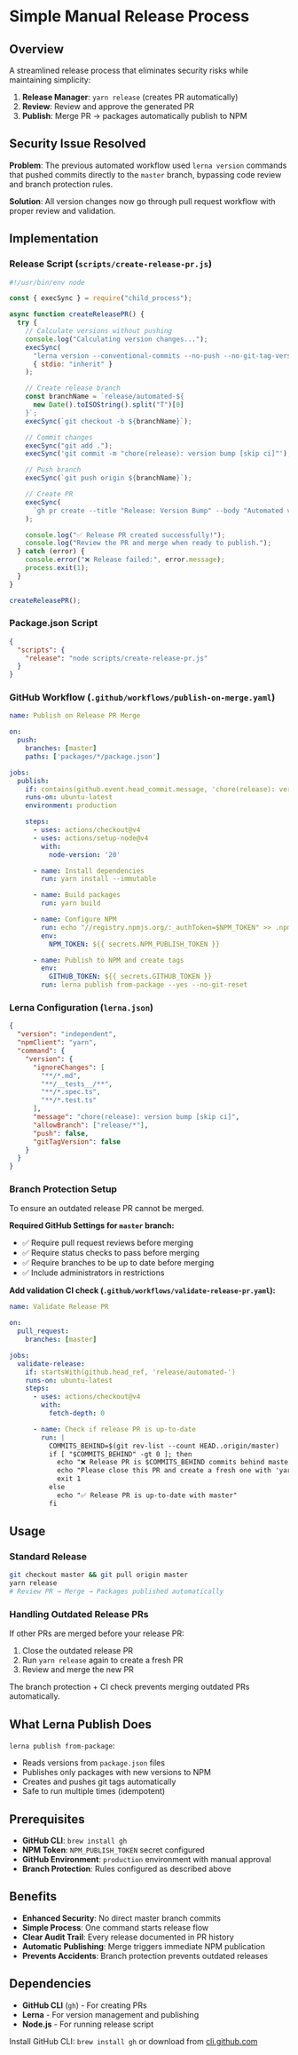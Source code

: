 # Simple Manual Release Process

## Overview

A streamlined release process that eliminates security risks while maintaining simplicity:

1. **Release Manager**: `yarn release` (creates PR automatically)
2. **Review**: Review and approve the generated PR
3. **Publish**: Merge PR → packages automatically publish to NPM

## Security Issue Resolved

**Problem**: The previous automated workflow used `lerna version` commands that pushed commits directly to the `master` branch, bypassing code review and branch protection rules.

**Solution**: All version changes now go through pull request workflow with proper review and validation.

## Implementation

### Release Script (`scripts/create-release-pr.js`)

```javascript
#!/usr/bin/env node

const { execSync } = require("child_process");

async function createReleasePR() {
  try {
    // Calculate versions without pushing
    console.log("Calculating version changes...");
    execSync(
      "lerna version --conventional-commits --no-push --no-git-tag-version --yes",
      { stdio: "inherit" }
    );

    // Create release branch
    const branchName = `release/automated-${
      new Date().toISOString().split("T")[0]
    }`;
    execSync(`git checkout -b ${branchName}`);

    // Commit changes
    execSync("git add .");
    execSync('git commit -m "chore(release): version bump [skip ci]"');

    // Push branch
    execSync(`git push origin ${branchName}`);

    // Create PR
    execSync(
      `gh pr create --title "Release: Version Bump" --body "Automated version bump for release. Merging this PR will publish packages to NPM." --base master --head ${branchName}`
    );

    console.log("✅ Release PR created successfully!");
    console.log("Review the PR and merge when ready to publish.");
  } catch (error) {
    console.error("❌ Release failed:", error.message);
    process.exit(1);
  }
}

createReleasePR();
```

### Package.json Script

```json
{
  "scripts": {
    "release": "node scripts/create-release-pr.js"
  }
}
```

### GitHub Workflow (`.github/workflows/publish-on-merge.yaml`)

```yaml
name: Publish on Release PR Merge

on:
  push:
    branches: [master]
    paths: ['packages/*/package.json']

jobs:
  publish:
    if: contains(github.event.head_commit.message, 'chore(release): version bump')
    runs-on: ubuntu-latest
    environment: production

    steps:
      - uses: actions/checkout@v4
      - uses: actions/setup-node@v4
        with:
          node-version: '20'

      - name: Install dependencies
        run: yarn install --immutable

      - name: Build packages
        run: yarn build

      - name: Configure NPM
        run: echo "//registry.npmjs.org/:_authToken=$NPM_TOKEN" >> .npmrc
        env:
          NPM_TOKEN: ${{ secrets.NPM_PUBLISH_TOKEN }}

      - name: Publish to NPM and create tags
        env:
          GITHUB_TOKEN: ${{ secrets.GITHUB_TOKEN }}
        run: lerna publish from-package --yes --no-git-reset
```

### Lerna Configuration (`lerna.json`)

```json
{
  "version": "independent",
  "npmClient": "yarn",
  "command": {
    "version": {
      "ignoreChanges": [
        "**/*.md",
        "**/__tests__/**",
        "**/*.spec.ts",
        "**/*.test.ts"
      ],
      "message": "chore(release): version bump [skip ci]",
      "allowBranch": ["release/*"],
      "push": false,
      "gitTagVersion": false
    }
  }
}
```

### Branch Protection Setup

To ensure an outdated release PR cannot be merged.

**Required GitHub Settings for `master` branch:**

- ✅ Require pull request reviews before merging
- ✅ Require status checks to pass before merging
- ✅ Require branches to be up to date before merging
- ✅ Include administrators in restrictions

**Add validation CI check (`.github/workflows/validate-release-pr.yaml`):**

```yaml
name: Validate Release PR

on:
  pull_request:
    branches: [master]

jobs:
  validate-release:
    if: startsWith(github.head_ref, 'release/automated-')
    runs-on: ubuntu-latest
    steps:
      - uses: actions/checkout@v4
        with:
          fetch-depth: 0

      - name: Check if release PR is up-to-date
        run: |
          COMMITS_BEHIND=$(git rev-list --count HEAD..origin/master)
          if [ "$COMMITS_BEHIND" -gt 0 ]; then
            echo "❌ Release PR is $COMMITS_BEHIND commits behind master"
            echo "Please close this PR and create a fresh one with 'yarn release'"
            exit 1
          else
            echo "✅ Release PR is up-to-date with master"
          fi
```

## Usage

### Standard Release

```bash
git checkout master && git pull origin master
yarn release
# Review PR → Merge → Packages published automatically
```

### Handling Outdated Release PRs

If other PRs are merged before your release PR:

1. Close the outdated release PR
2. Run `yarn release` again to create a fresh PR
3. Review and merge the new PR

The branch protection + CI check prevents merging outdated PRs automatically.

## What Lerna Publish Does

`lerna publish from-package`:

- Reads versions from `package.json` files
- Publishes only packages with new versions to NPM
- Creates and pushes git tags automatically
- Safe to run multiple times (idempotent)

## Prerequisites

- **GitHub CLI**: `brew install gh`
- **NPM Token**: `NPM_PUBLISH_TOKEN` secret configured
- **GitHub Environment**: `production` environment with manual approval
- **Branch Protection**: Rules configured as described above

## Benefits

- **Enhanced Security**: No direct master branch commits
- **Simple Process**: One command starts release flow
- **Clear Audit Trail**: Every release documented in PR history
- **Automatic Publishing**: Merge triggers immediate NPM publication
- **Prevents Accidents**: Branch protection prevents outdated releases

## Dependencies

- **GitHub CLI** (`gh`) - For creating PRs
- **Lerna** - For version management and publishing
- **Node.js** - For running release script

Install GitHub CLI: `brew install gh` or download from [cli.github.com](https://cli.github.com)

